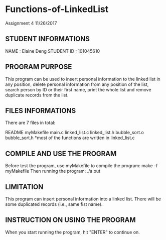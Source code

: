 # Functions-of-LinkedList
Assignment 4  11/26/2017

STUDENT INFORMATIONS
-------------------
NAME : Elaine Deng
STUDENT ID : 101045610

PROGRAM PURPOSE
---------------
This program can be used to insert personal information to the linked list in any position, delete personal information from any position of the list, search person by ID or their first name, print the whole list and remove duplicate records from the list.

FILES INFORMATIONS
------------------
There are 7 files in total:

README
myMakefile
main.c
linked_list.c
linked_list.h
bubble_sort.o
bubble_sort.h
*most of the functions are written in linked_list.c

COMPILE AND USE THE PROGRAM
---------------------------
Before test the program, use myMakefile to compile the program:
make -f myMakefile
Then running the program:
./a.out

LIMITATION
----------
This program can insert personal information into a linked list. There will be some duplicated records (i.e., same fist name).

INSTRUCTION ON USING THE PROGRAM
--------------------------------
When you start running the program, hit "ENTER" to continue on.


